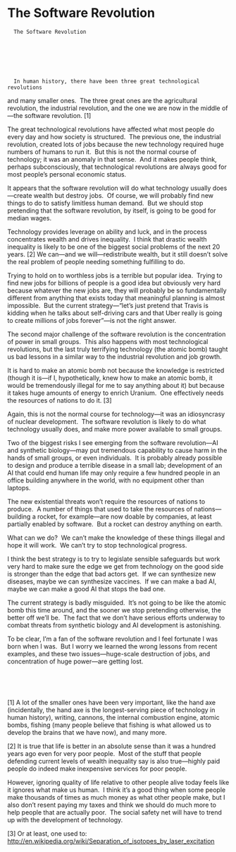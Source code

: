 # The Software Revolution


    
  
    

    
      The Software Revolution

      
    
  

  
    
      In human history, there have been three great technological revolutions
and many smaller ones.  The three great
ones are the agricultural revolution, the industrial revolution, and the one we
are now in the middle of—the software revolution. [1]

The great technological revolutions have affected what most
people do every day and how society is structured.  The previous one, the industrial revolution, created
lots of jobs because the new technology required huge numbers of humans to run
it.  But this is not the normal course of
technology; it was an anomaly in that sense. 
And it makes people think, perhaps subconsciously, that technological
revolutions are always good for most people’s personal economic status.

It appears that the software revolution will do what
technology usually does—create wealth but destroy jobs.  Of course, we will probably find new things
to do to satisfy limitless human demand. 
But we should stop pretending that the software revolution, by itself,
is going to be good for median wages.

Technology provides leverage on ability and luck, and in the
process concentrates wealth and drives inequality.  I think that drastic wealth inequality is
likely to be one of the biggest social problems of the next 20 years. [2] We
can—and we will—redistribute wealth, but it still doesn’t solve the real
problem of people needing something fulfilling to do.

Trying to hold on to worthless jobs is a terrible but
popular idea.  Trying to find new jobs
for billions of people is a good idea but obviously very hard because whatever
the new jobs are, they will probably be so fundamentally different from
anything that exists today that meaningful planning is almost impossible.  But the current strategy—“let’s just pretend
that Travis is kidding when he talks about self-driving cars and that Uber
really is going to create millions of jobs forever”—is not the right answer.

The second major challenge of the software revolution is the
concentration of power in small groups. 
This also happens with most technological revolutions, but the last
truly terrifying technology (the atomic bomb) taught us bad lessons in a
similar way to the industrial revolution and job growth.

It is hard to make an atomic bomb not because the knowledge
is restricted (though it is—if I, hypothetically, knew how to make an atomic
bomb, it would be tremendously illegal for me to say anything about it) but
because it takes huge amounts of energy to enrich Uranium.  One effectively needs the resources of
nations to do it. [3]

Again, this is not the normal course for technology—it was
an idiosyncrasy of nuclear development. 
The software revolution is likely to do what technology usually does,
and make more power available to small groups.

Two of the biggest risks I see emerging from the software
revolution—AI and synthetic biology—may put tremendous capability to cause harm
in the hands of small groups, or even individuals.  It is probably already possible to design and
produce a terrible disease in a small lab; development of an AI that could end
human life may only require a few hundred people in an office building anywhere
in the world, with no equipment other than laptops. 

The new existential threats won’t require the resources of
nations to produce.  A number of things
that used to take the resources of nations—building a rocket, for example—are
now doable by companies, at least partially enabled by software.  But a rocket can destroy anything on earth.

What can we do?  We
can’t make the knowledge of these things illegal and hope it will work.  We can’t try to stop technological progress.

I think the best strategy is to try to legislate sensible
safeguards but work very hard to make sure the edge we get from technology on
the good side is stronger than the edge that bad actors get.  If we can synthesize new diseases, maybe we can synthesize vaccines.  If we can
make a bad AI, maybe we can make a good AI that stops the bad one.

The current strategy is badly misguided.  It’s not going to be like the atomic bomb
this time around, and the sooner we stop pretending otherwise, the better off
we’ll be.  The fact that we don’t have
serious efforts underway to combat threats from synthetic biology and AI
development is astonishing.

To be clear, I’m a fan of the software revolution and I feel
fortunate I was born when I was.  But I
worry we learned the wrong lessons from recent examples, and these two issues—huge-scale
destruction of jobs, and concentration of huge power—are getting lost.

 

 

[1] A
lot of the smaller ones have been very important, like the hand axe
(incidentally, the hand axe is the longest-serving piece of technology in human
history), writing, cannons, the internal combustion engine, atomic bombs,
fishing (many people believe that fishing is what allowed us to develop the
brains that we have now), and many more. 

[2] It is true that life is better in an absolute sense than
it was a hundred years ago even for very poor people.  Most of the stuff that people defending
current levels of wealth inequality say is also true—highly paid people do indeed
make inexpensive services for poor people.

However, ignoring quality of life relative to other people
alive today feels like it ignores what make us human.  I think it’s a good thing when some people
make thousands of times as much money as what other people make, but I also
don’t resent paying my taxes and think we should do much more to help people
that are actually poor.  The social
safety net will have to trend up with the development of technology. 

[3] Or at least, one used to: http://en.wikipedia.org/wiki/Separation_of_isotopes_by_laser_excitation
    
  


  
